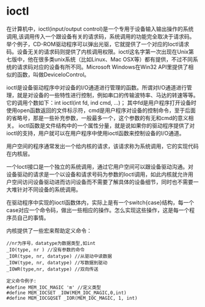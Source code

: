 # ioctl
在计算机中，ioctl(input/output control)是一个专用于设备输入输出操作的系统调用,该调用传入一个跟设备有关的请求码，系统调用的功能完全取决于请求码。举个例子，CD-ROM驱动程序可以弹出光驱，它就提供了一个对应的Ioctl请求码。设备无关的请求码则提供了内核调用权限。ioctl这名字第一次出现在Unix第七版中，他在很多类unix系统（比如Linux、Mac OSX等）都有提供，不过不同系统的请求码对应的设备有所不同。Microsoft Windows在Win32 API里提供了相似的函数，叫做DeviceIoControl。

ioctl是设备驱动程序中对设备的I/O通道进行管理的函数。所谓对I/O通道进行管理，就是对设备的一些特性进行控制，例如串口的传输波特率、马达的转速等等。它的调用个数如下：int ioctl(int fd, ind cmd, …)；
其中fd是用户程序打开设备时使用open函数返回的文件标示符，cmd是用户程序对设备的控制命令，至于后面的省略号，那是一些补充参数，一般最多一个，这个参数的有无和cmd的意义相关。
ioctl函数是文件结构中的一个属性分量，就是说如果你的驱动程序提供了对ioctl的支持，用户就可以在用户程序中使用ioctl函数来控制设备的I/O通道。


用户空间的程序通常发出一个给内核的请求，该请求称为系统调用，它的实现代码在内核层。

一个Ioctl接口是一个独立的系统调用，通过它用户空间可以跟设备驱动沟通。对设备驱动的请求是一个以设备和请求号码为参数的Ioctl调用，如此内核就允许用户空间访问设备驱动进而访问设备而不需要了解具体的设备细节，同时也不需要一大堆针对不同设备的系统调用。


在驱动程序中实现的ioctl函数体内，实际上是有一个switch{case}结构，每一个case对应一个命令码，做出一些相应的操作。怎么实现这些操作，这是每一个程序员自己的事情。

内核提供了一些宏来帮助定义命令：
```
//nr为序号，datatype为数据类型,如int
_IO(type, nr ) //没有参数的命令
_IOR(type, nr, datatype) //从驱动中读数据
_IOW(type, nr, datatype) //写数据到驱动
_IOWR(type,nr, datatype) //双向传送

定义命令例子:
#define MEM_IOC_MAGIC 'm' //定义类型
#define MEM_IOCSET _IOW(MEM_IOC_MAGIC,0,int)
#define MEM_IOCGQSET _IOR(MEM_IOC_MAGIC, 1, int)
```









